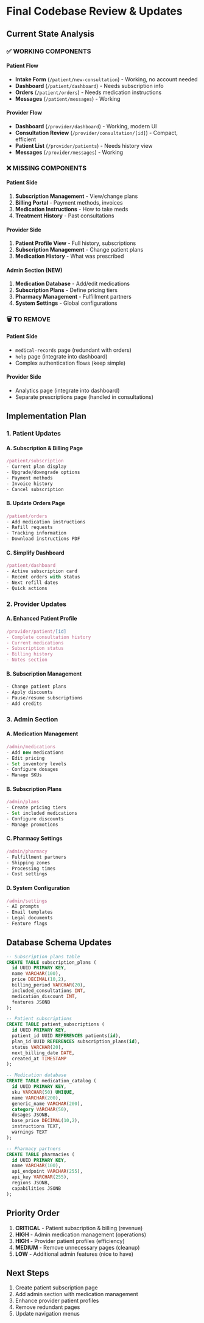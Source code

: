 # Final Codebase Review & Updates

## Current State Analysis

### ✅ WORKING COMPONENTS

#### Patient Flow
- **Intake Form** (`/patient/new-consultation`) - Working, no account needed
- **Dashboard** (`/patient/dashboard`) - Needs subscription info
- **Orders** (`/patient/orders`) - Needs medication instructions
- **Messages** (`/patient/messages`) - Working

#### Provider Flow  
- **Dashboard** (`/provider/dashboard`) - Working, modern UI
- **Consultation Review** (`/provider/consultation/[id]`) - Compact, efficient
- **Patient List** (`/provider/patients`) - Needs history view
- **Messages** (`/provider/messages`) - Working

### ❌ MISSING COMPONENTS

#### Patient Side
1. **Subscription Management** - View/change plans
2. **Billing Portal** - Payment methods, invoices
3. **Medication Instructions** - How to take meds
4. **Treatment History** - Past consultations

#### Provider Side
1. **Patient Profile View** - Full history, subscriptions
2. **Subscription Management** - Change patient plans
3. **Medication History** - What was prescribed

#### Admin Section (NEW)
1. **Medication Database** - Add/edit medications
2. **Subscription Plans** - Define pricing tiers
3. **Pharmacy Management** - Fulfillment partners
4. **System Settings** - Global configurations

### 🗑️ TO REMOVE

#### Patient Side
- `medical-records` page (redundant with orders)
- `help` page (integrate into dashboard)
- Complex authentication flows (keep simple)

#### Provider Side
- Analytics page (integrate into dashboard)
- Separate prescriptions page (handled in consultations)

## Implementation Plan

### 1. Patient Updates

#### A. Subscription & Billing Page
```typescript
/patient/subscription
- Current plan display
- Upgrade/downgrade options
- Payment methods
- Invoice history
- Cancel subscription
```

#### B. Update Orders Page
```typescript
/patient/orders
- Add medication instructions
- Refill requests
- Tracking information
- Download instructions PDF
```

#### C. Simplify Dashboard
```typescript
/patient/dashboard
- Active subscription card
- Recent orders with status
- Next refill dates
- Quick actions
```

### 2. Provider Updates

#### A. Enhanced Patient Profile
```typescript
/provider/patient/[id]
- Complete consultation history
- Current medications
- Subscription status
- Billing history
- Notes section
```

#### B. Subscription Management
```typescript
- Change patient plans
- Apply discounts
- Pause/resume subscriptions
- Add credits
```

### 3. Admin Section

#### A. Medication Management
```typescript
/admin/medications
- Add new medications
- Edit pricing
- Set inventory levels
- Configure dosages
- Manage SKUs
```

#### B. Subscription Plans
```typescript
/admin/plans
- Create pricing tiers
- Set included medications
- Configure discounts
- Manage promotions
```

#### C. Pharmacy Settings
```typescript
/admin/pharmacy
- Fulfillment partners
- Shipping zones
- Processing times
- Cost settings
```

#### D. System Configuration
```typescript
/admin/settings
- AI prompts
- Email templates
- Legal documents
- Feature flags
```

## Database Schema Updates

```sql
-- Subscription plans table
CREATE TABLE subscription_plans (
  id UUID PRIMARY KEY,
  name VARCHAR(100),
  price DECIMAL(10,2),
  billing_period VARCHAR(20),
  included_consultations INT,
  medication_discount INT,
  features JSONB
);

-- Patient subscriptions
CREATE TABLE patient_subscriptions (
  id UUID PRIMARY KEY,
  patient_id UUID REFERENCES patients(id),
  plan_id UUID REFERENCES subscription_plans(id),
  status VARCHAR(20),
  next_billing_date DATE,
  created_at TIMESTAMP
);

-- Medication database
CREATE TABLE medication_catalog (
  id UUID PRIMARY KEY,
  sku VARCHAR(50) UNIQUE,
  name VARCHAR(200),
  generic_name VARCHAR(200),
  category VARCHAR(50),
  dosages JSONB,
  base_price DECIMAL(10,2),
  instructions TEXT,
  warnings TEXT
);

-- Pharmacy partners
CREATE TABLE pharmacies (
  id UUID PRIMARY KEY,
  name VARCHAR(100),
  api_endpoint VARCHAR(255),
  api_key VARCHAR(255),
  regions JSONB,
  capabilities JSONB
);
```

## Priority Order

1. **CRITICAL** - Patient subscription & billing (revenue)
2. **HIGH** - Admin medication management (operations)
3. **HIGH** - Provider patient profiles (efficiency)
4. **MEDIUM** - Remove unnecessary pages (cleanup)
5. **LOW** - Additional admin features (nice to have)

## Next Steps

1. Create patient subscription page
2. Add admin section with medication management
3. Enhance provider patient profiles
4. Remove redundant pages
5. Update navigation menus
